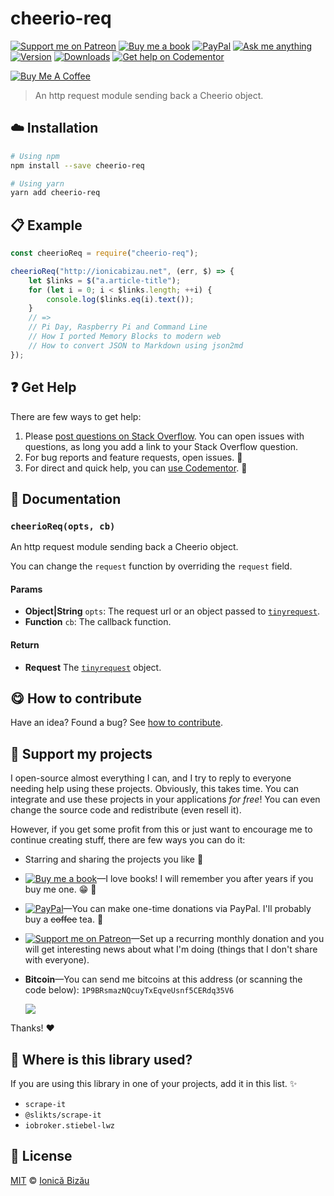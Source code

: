 <!-- Please do not edit this file. Edit the `blah` field in the `package.json` instead. If in doubt, open an issue. -->


















# cheerio-req

 [![Support me on Patreon][badge_patreon]][patreon] [![Buy me a book][badge_amazon]][amazon] [![PayPal][badge_paypal_donate]][paypal-donations] [![Ask me anything](https://img.shields.io/badge/ask%20me-anything-1abc9c.svg)](https://github.com/IonicaBizau/ama) [![Version](https://img.shields.io/npm/v/cheerio-req.svg)](https://www.npmjs.com/package/cheerio-req) [![Downloads](https://img.shields.io/npm/dt/cheerio-req.svg)](https://www.npmjs.com/package/cheerio-req) [![Get help on Codementor](https://cdn.codementor.io/badges/get_help_github.svg)](https://www.codementor.io/johnnyb?utm_source=github&utm_medium=button&utm_term=johnnyb&utm_campaign=github)

<a href="https://www.buymeacoffee.com/H96WwChMy" target="_blank"><img src="https://www.buymeacoffee.com/assets/img/custom_images/yellow_img.png" alt="Buy Me A Coffee"></a>







> An http request module sending back a Cheerio object.

















## :cloud: Installation

```sh
# Using npm
npm install --save cheerio-req

# Using yarn
yarn add cheerio-req
```













## :clipboard: Example



```js
const cheerioReq = require("cheerio-req");

cheerioReq("http://ionicabizau.net", (err, $) => {
    let $links = $("a.article-title");
    for (let i = 0; i < $links.length; ++i) {
        console.log($links.eq(i).text());
    }
    // =>
    // Pi Day, Raspberry Pi and Command Line
    // How I ported Memory Blocks to modern web
    // How to convert JSON to Markdown using json2md
});
```











## :question: Get Help

There are few ways to get help:



 1. Please [post questions on Stack Overflow](https://stackoverflow.com/questions/ask). You can open issues with questions, as long you add a link to your Stack Overflow question.
 2. For bug reports and feature requests, open issues. :bug:
 3. For direct and quick help, you can [use Codementor](https://www.codementor.io/johnnyb). :rocket:





## :memo: Documentation


### `cheerioReq(opts, cb)`
An http request module sending back a Cheerio object.

You can change the `request` function by overriding the `request` field.

#### Params

- **Object|String** `opts`: The request url or an object passed to [`tinyrequest`](https://github.com/IonicaBizau/tinyreq).
- **Function** `cb`: The callback function.

#### Return
- **Request** The [`tinyrequest`](https://github.com/IonicaBizau/tinyreq) object.














## :yum: How to contribute
Have an idea? Found a bug? See [how to contribute][contributing].


## :sparkling_heart: Support my projects
I open-source almost everything I can, and I try to reply to everyone needing help using these projects. Obviously,
this takes time. You can integrate and use these projects in your applications *for free*! You can even change the source code and redistribute (even resell it).

However, if you get some profit from this or just want to encourage me to continue creating stuff, there are few ways you can do it:


 - Starring and sharing the projects you like :rocket:
 - [![Buy me a book][badge_amazon]][amazon]—I love books! I will remember you after years if you buy me one. :grin: :book:
 - [![PayPal][badge_paypal]][paypal-donations]—You can make one-time donations via PayPal. I'll probably buy a ~~coffee~~ tea. :tea:
 - [![Support me on Patreon][badge_patreon]][patreon]—Set up a recurring monthly donation and you will get interesting news about what I'm doing (things that I don't share with everyone).
 - **Bitcoin**—You can send me bitcoins at this address (or scanning the code below): `1P9BRsmazNQcuyTxEqveUsnf5CERdq35V6`

    ![](https://i.imgur.com/z6OQI95.png)


Thanks! :heart:
















## :dizzy: Where is this library used?
If you are using this library in one of your projects, add it in this list. :sparkles:

 - `scrape-it`
 - `@slikts/scrape-it`
 - `iobroker.stiebel-lwz`











## :scroll: License

[MIT][license] © [Ionică Bizău][website]






[license]: /LICENSE
[website]: https://ionicabizau.net
[contributing]: /CONTRIBUTING.md
[docs]: /DOCUMENTATION.md
[badge_patreon]: https://ionicabizau.github.io/badges/patreon.svg
[badge_amazon]: https://ionicabizau.github.io/badges/amazon.svg
[badge_paypal]: https://ionicabizau.github.io/badges/paypal.svg
[badge_paypal_donate]: https://ionicabizau.github.io/badges/paypal_donate.svg
[patreon]: https://www.patreon.com/ionicabizau
[amazon]: http://amzn.eu/hRo9sIZ
[paypal-donations]: https://www.paypal.com/cgi-bin/webscr?cmd=_s-xclick&hosted_button_id=RVXDDLKKLQRJW
